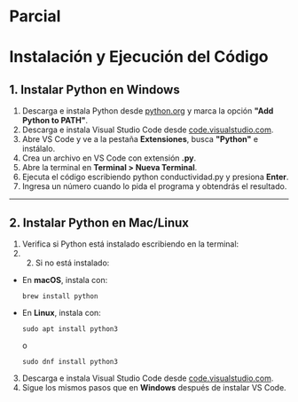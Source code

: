 # Parcial

# Instalación y Ejecución del Código

## 1. Instalar Python en Windows
1. Descarga e instala Python desde [python.org](https://www.python.org/) y marca la opción **"Add Python to PATH"**.
2. Descarga e instala Visual Studio Code desde [code.visualstudio.com](https://code.visualstudio.com/).
3. Abre VS Code y ve a la pestaña **Extensiones**, busca **"Python"** e instálalo.
4. Crea un archivo en VS Code con extensión **.py**.
5. Abre la terminal en **Terminal > Nueva Terminal**.
6. Ejecuta el código escribiendo python conductividad.py y presiona **Enter**.
7. Ingresa un número cuando lo pida el programa y obtendrás el resultado.

---

## 2. Instalar Python en Mac/Linux
1. Verifica si Python está instalado escribiendo en la terminal:
2. 2. Si no está instalado:
- En **macOS**, instala con:
  ```
  brew install python
  ```
- En **Linux**, instala con:
  ```
  sudo apt install python3
  ```
  o  
  ```
  sudo dnf install python3
  ```
3. Descarga e instala Visual Studio Code desde [code.visualstudio.com](https://code.visualstudio.com/).
4. Sigue los mismos pasos que en **Windows** después de instalar VS Code.



